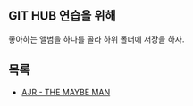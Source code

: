 
## GIT HUB 연습을 위해 

좋아하는 앨범을 하나를 골라 하위 폴더에 저장을 하자.


## 목록 

- [AJR - THE MAYBE MAN](the-maybe-man/README.md)
